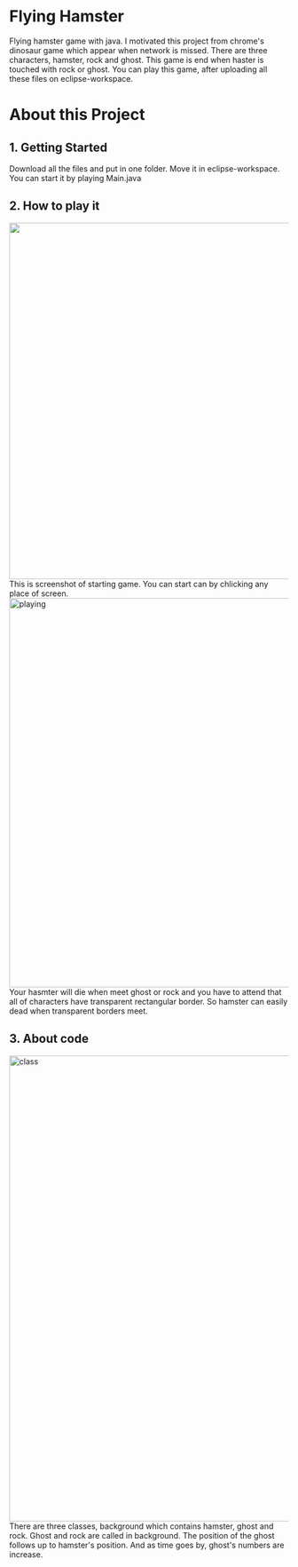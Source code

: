 # Flying Hamster
Flying hamster game with java.
I motivated this project from chrome's dinosaur game which appear when network is missed.
There are three characters, hamster, rock and ghost.
This game is end when haster is touched with rock or ghost.
You can play this game, after uploading all these files on eclipse-workspace.

# About this Project
## 1. Getting Started
Download all the files and put in one folder. Move it in eclipse-workspace. You can start it by playing Main.java

## 2. How to play it
<img width="642" src="https://user-images.githubusercontent.com/59409892/71641414-fa2f7f00-2cde-11ea-9ee7-f83979fff7ff.png">
This is screenshot of starting game. You can start can by chlicking any place of screen.

<img width="701" alt="playing" src="https://user-images.githubusercontent.com/59409892/71641575-a4a8a180-2ce1-11ea-9a23-58fc868d7056.png">
Your hasmter will die when meet ghost or rock and you have to attend that all of characters have transparent rectangular border. So hamster can easily dead when transparent borders meet.

## 3. About code
<img width="839" alt="class" src="https://user-images.githubusercontent.com/59409892/71642291-6cf32700-2cec-11ea-9145-2a638a02dfdb.png">
There are three classes, background which contains hamster, ghost and rock. Ghost and rock are called in background. The position of the ghost follows up to hamster's position. And as time goes by, ghost's numbers are increase.
